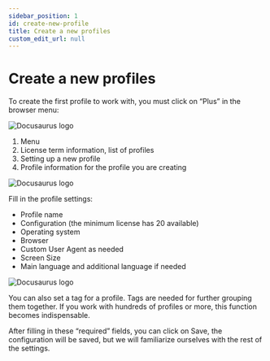 ```yaml
---
sidebar_position: 1
id: create-new-profile
title: Create a new profiles
custom_edit_url: null
---
```


# Create a new profiles

To create the first profile to work with, you must click on “Plus” in the browser menu:

![Docusaurus logo](/eng/sw/new-profile-1.png)

1. Menu
2. License term information, list of profiles
3. Setting up a new profile
4. Profile information for the profile you are creating

![Docusaurus logo](/eng/sw/new-profile-2.png)

Fill in the profile settings:
- Profile name
- Configuration (the minimum license has 20 available)
- Operating system
- Browser
- Custom User Agent as needed
- Screen Size
- Main language and additional language if needed

![Docusaurus logo](/img/eng/sw/new-profile-3.png)

You can also set a tag for a profile. Tags are needed for further grouping them together. If you work with hundreds of profiles or more, this function becomes indispensable.

After filling in these “required” fields, you can click on Save, the configuration will be saved, but we will familiarize ourselves with the rest of the settings.
